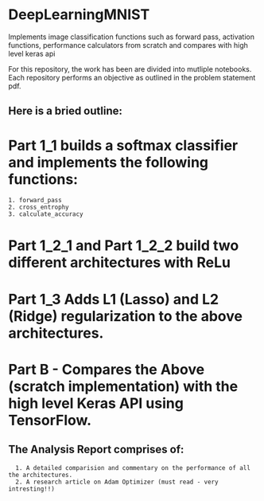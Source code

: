 # DeepLearningMNIST
Implements image classification functions such as forward pass, activation functions, performance calculators from scratch and compares with high level keras api


For this repository, the work has been  are divided into mutliple notebooks. Each repository performs an objective as outlined in the problem statement pdf.

## Here is a bried outline:

# Part 1_1 builds a softmax classifier and implements the following functions:
    1. forward_pass
    2. cross_entrophy
    3. calculate_accuracy
    
# Part 1_2_1 and Part 1_2_2 build two different architectures with ReLu

# Part 1_3 Adds L1 (Lasso) and L2 (Ridge) regularization to the above architectures.


# Part B - Compares the Above (scratch implementation) with the high level Keras API using TensorFlow.


## The Analysis Report comprises of:
      1. A detailed comparision and commentary on the performance of all the architectures.
      2. A research article on Adam Optimizer (must read - very intresting!!)
